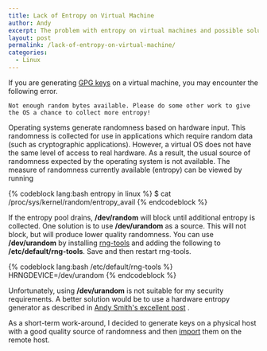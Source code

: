 ```yaml
---
title: Lack of Entropy on Virtual Machine
author: Andy
excerpt: The problem with entropy on virtual machines and possible solutions.
layout: post
permalink: /lack-of-entropy-on-virtual-machine/
categories:
  - Linux
---
```

If you are generating [GPG keys][1] on a virtual machine, you may encounter the following error.

`Not enough random bytes available. Please do some other work to give the OS a chance to collect more entropy!`

Operating systems generate randomness based on hardware input. This randomness is collected for 
use in applications which require random data (such as cryptographic applications). However, a virtual OS 
does not have the same level of access to real hardware. As a result, the usual source of randomness 
expected by the operating system is not available. The measure of randomness currently available (entropy) 
can be viewed by running 

{% codeblock lang:bash entropy in linux %}
$ cat /proc/sys/kernel/random/entropy_avail
{% endcodeblock %}

If the entropy pool drains, **/dev/random** will block until additional entropy is collected. One solution 
is to use **/dev/urandom** as a source. This will not block, but will produce lower quality randomness. 
You can use **/dev/urandom** by installing [rng-tools][2] and adding the following to **/etc/default/rng-tools**.
Save and then restart rng-tools.


{% codeblock lang:bash /etc/default/rng-tools %}
HRNGDEVICE=/dev/urandom
{% endcodeblock %}

Unfortunately, using **/dev/urandom** is not suitable for my security requirements. A better solution 
would be to use a hardware entropy generator as described in [Andy Smith's excellent post][3] . 

As a short-term work-around, I decided to generate keys on a physical host with a good quality source of 
randomness and then [import][4] them on the remote host.

 [1]: http://www.gnupg.org/
 [2]: http://packages.debian.org/lenny/rng-tools
 [3]: http://strugglers.net/~andy/blog/2010/06/06/adventures-in-entropy-part-1/
 [4]: http://www.debuntu.org/how-to-import-export-gpg-key-pair
